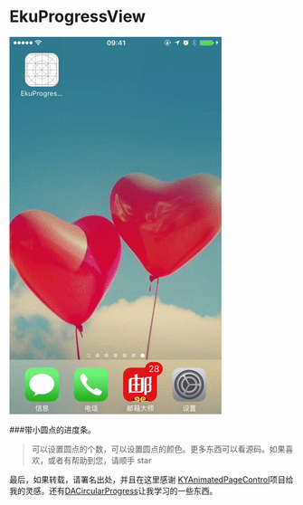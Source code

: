 # EkuProgressView

![](https://github.com/ysghome/EkuProgressView/blob/master/EkuprogressView.gif)

###带小圆点的进度条。
> 可以设置圆点的个数，可以设置圆点的颜色。更多东西可以看源码。如果喜欢，或者有帮助到您，请顺手 star 

最后，如果转载，请署名出处，并且在这里感谢 [KYAnimatedPageControl](https://github.com/KittenYang/KYAnimatedPageControl)项目给我的灵感。还有[DACircularProgress](https://github.com/danielamitay/DACircularProgress)让我学习的一些东西。